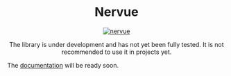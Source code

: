<h1 align="center">Nervue</h1>
<p align="center">    
<a href="https://github.com/wiseadme/nervue">
<img src="https://i.ibb.co/N3pMDjL/nervue.png" alt="nervue">
</a>
</p>
<p align="center">The library is under development and has not yet been fully tested. It is not recommended to use it in projects yet.</p>

The [documentation](https://wiseadme.github.io/nervue/) will be ready soon.
